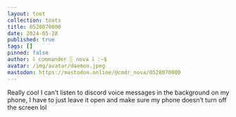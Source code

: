 ```yaml
---
layout: toot
collection: toots
title: 0528070000
date: 2024-05-28
published: true
tags: []
pinned: false
author: ⸸ commander ░ nova ⸸ :~$
avatar: /img/avatar/daemon.jpeg
mastodon: https://mastodon.online/@cmdr_nova/0528070000
---
```


Really cool I can’t listen to discord voice messages in the background on my phone, I have to just leave it open and make sure my phone doesn’t turn off the screen lol
